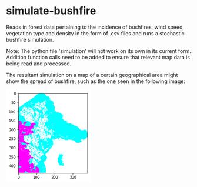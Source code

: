 # simulate-bushfire
Reads in forest data pertaining to the incidence of bushfires, wind speed, vegetation type and density in the form of .csv files and runs a stochastic bushfire simulation.

Note: The python file 'simulation' will not work on its own in its current form. Addition function calls need to be added to ensure that relevant map data is being read and processed.

The resultant simulation on a map of a certain geographical area might show the spread of bushfire, such as the one seen in the following image:

![Simulation](simulate_bushfire_stochastic_160.png)
